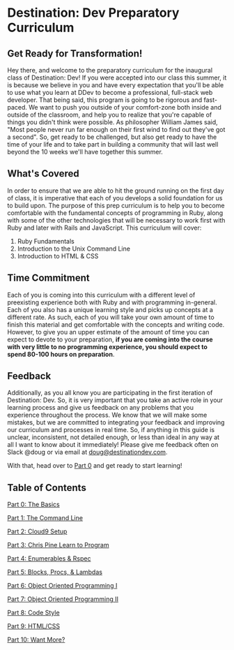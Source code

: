 # Destination: Dev Preparatory Curriculum

## Get Ready for Transformation!
Hey there, and welcome to the preparatory curriculum for the inaugural class of Destination: Dev! If you were accepted into our class this summer, it is because we believe in you and have every expectation that you'll be able to use what you learn at DDev to become a professional, full-stack web developer. That being said, this program is going to be rigorous and fast-paced. We want to push you outside of your comfort-zone both inside and outside of the classroom, and help you to realize that you're capable of things you didn't think were possible. As philosopher William James said, "Most people never run far enough on their first wind to find out they've got a second". So, get ready to be challenged, but also get ready to have the time of your life and to take part in building a community that will last well beyond the 10 weeks we'll have together this summer.

## What's Covered
In order to ensure that we are able to hit the ground running on the first day of class, it is imperative that each of you develops a solid foundation for us to build upon. The purpose of this prep curriculum is to help you to become comfortable with the fundamental concepts of programming in Ruby, along with some of the other technologies that will be necessary to work first with Ruby and later with Rails and JavaScript. This curriculum will cover:

  1. Ruby Fundamentals
  2. Introduction to the Unix Command Line
  3. Introduction to HTML & CSS

## Time Commitment
Each of you is coming into this curriculum with a different level of preexisting experience both with Ruby and with programming in-general. Each of you also has a unique learning style and picks up concepts at a different rate. As such, each of you will take your own amount of time to finish this material and get comfortable with the concepts and writing code. However, to give you an upper estimate of the amount of time you can expect to devote to your preparation, **if you are coming into the course with very little to no programming experience, you should expect to spend 80-100 hours on preparation**.

## Feedback
Additionally, as you all know you are participating in the first iteration of Destination: Dev. So, it is very important that you take an active role in your learning process and give us feedback on any problems that you experience throughout the process. We know that we will make some mistakes, but we are committed to integrating your feedback and improving our curriculum and processes in real time. So, if anything in this guide is unclear, inconsistent, not detailed enough, or less than ideal in any way at all I want to know about it immediately! Please give me feedback often on Slack @doug or via email at doug@destinationdev.com.

With that, head over to [Part 0](part0_the_basics.md) and get ready to start learning!

## Table of Contents

[Part 0: The Basics](part0_the_basics.md)

[Part 1: The Command Line](part1_the_command_line.md)

[Part 2: Cloud9 Setup](part2_cloud9_setup.md)

[Part 3: Chris Pine Learn to Program](part3_chris_pine_learn_to_program.md)

[Part 4: Enumerables & Rspec](part4_enumerables.md)

[Part 5: Blocks, Procs, & Lambdas](part5_blocks_procs_lambdas.md)

[Part 6: Object Oriented Programming I](part6_oo_1.md)

[Part 7: Object Oriented Programming II](part7_oo_2.md)

[Part 8: Code Style](part8_code_style.md)

[Part 9: HTML/CSS](part9_html_css.md)

[Part 10: Want More?](part10_want_more?.md)
